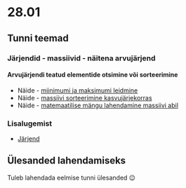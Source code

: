 # 28.01
## Tunni teemad
### Järjendid - massiivid - näitena arvujärjend
#### Arvujärjendi teatud elementide otsimine või sorteerimine
* Näide - [miinimumi ja maksimumi leidmine](https://github.com/AnnaKarutina/aa-ita19-1/blob/master/28.01/min_max.pdf)
* Näide - [massiivi sorteerimine kasvujärjekorras](https://github.com/AnnaKarutina/aa-ita19-1/blob/master/28.01/sort_kasv.pdf)
* Näide - [matemaatilise mängu lahendamine massiivi abil](https://github.com/AnnaKarutina/aa-ita19-1/blob/master/28.01/mata_mang.pdf)


### Lisalugemist
* [Järjend](https://web.htk.tlu.ee/digitaru/programmeerimine/chapter/jarjend/)

## Ülesanded lahendamiseks
Tuleb lahendada eelmise tunni ülesanded :wink:
